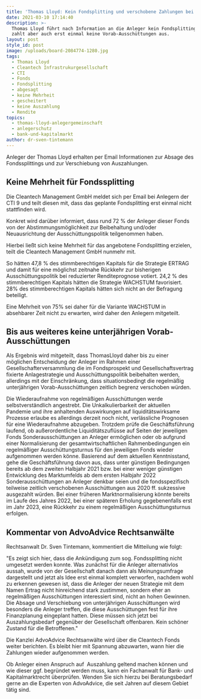 ```yaml
---
title: 'Thomas Lloyd: Kein Fondsplitting und verschobene Zahlungen bei CTI Fonds.'
date: 2021-03-10 17:14:40
description: >-
  Thomas Lloyd führt nach Information an die Anleger kein Fondsplitting durch,
  zahlt aber auch erst einmal keine Vorab-Ausschüttungen aus.
layout: post
style_id: post
image: /uploads/board-2084774-1280.jpg
tags:
  - Thomas Lloyd
  - Cleantech Infrastrukurgesellschaft
  - CTI
  - Fonds
  - Fondsplitting
  - abgesagt
  - keine Mehrheit
  - gescheitert
  - keine Auszahlung
  - Rendite
topics:
  - thomas-lloyd-anlegergemeinschaft
  - anlegerschutz
  - bank-und-kapitalmarkt
author: dr-sven-tintemann
---
```

Anleger der Thomas Lloyd erhalten per Email Informationen zur Absage des Fondssplittings und zur Verschiebung von Auszahlungen.&nbsp;

## Keine Mehrheit für Fondssplitting&nbsp;

Die Cleantech Management GmbH meldet sich per Email bei Anlegern der CTI 9 und teilt diesen mit, dass das geplante Fondsplitting erst einmal nicht stattfinden wird.&nbsp;

Konkret wird darüber informiert, dass rund 72 % der Anleger dieser Fonds von der Abstimmungsmöglichkeit zur Beibehaltung und/oder Neuausrichtung der Ausschüttungspolitik teilgenommen haben.&nbsp;

Hierbei lie&szlig;t sich keine Mehrheit für das angebotene Fondsplitting erzielen, teilt die Cleantech Management GmbH nunmehr mit.&nbsp;

So hätten 47,8 % des stimmberechtigen Kapitals für die Strategie ERTRAG und damit für eine möglichst zeitnahe Rückkehr zur bisherigen Ausschüttungspolitik bei reduzierter Renditeprognose votiert. 24,2 % des stimmberechtigen Kapitals hätten die Strategie WACHSTUM favorisiert. 28% des stimmberechtigen Kapitals hätten sich nicht an der Befragung beteiligt.&nbsp;

Eine Mehrheit von 75% sei daher für die Variante WACHSTUM in absehbarer Zeit nicht zu erwarten, wird daher den Anlegern mitgeteilt.&nbsp;

## Bis aus weiteres keine unterjährigen Vorab-Ausschüttungen&nbsp;

Als Ergebnis wird mitgeteilt, dass ThomasLloyd daher bis zu einer möglichen Entscheidung der Anleger im Rahmen einer Gesellschafterversammlung die im Fondsprospekt und Gesellschaftsvertrag fixierte Anlagestrategie und Ausschüttungspolitik beibehalten werden, allerdings mit der Einschränkung, dass situationsbedingt die regelmä&szlig;ig unterjährigen Vorab-Ausschüttungen zeitlich begrenz verschoben würden.&nbsp;

Die Wiederaufnahme von regelmä&szlig;igen Ausschüttungen werde selbstverständlich angestrebt. Die Unkalkulierbarkeit der aktuellen Pandemie und ihre anhaltenden Auswirkungen auf liquiditätswirksame Prozesse erlaube es allerdings derzeit noch nicht, verlässliche Prognosen für eine Wiederaufnahme abzugeben. Trotzdem prüfe die Geschäftsführung laufend, ob au&szlig;erordentliche Liquiditätszuflüsse auf Seiten der jeweiligen Fonds Sonderausschüttungen an Anleger ermöglichen oder ob aufgrund einer Normalisierung der gesamtwirtschaftlichen Rahmenbedingungen ein regelmä&szlig;iger Ausschüttungsturnus für den jeweiligen Fonds wieder aufgenommen werden könne. Basierend auf dem aktuellen Kenntnisstand, gehe die Geschäftsführung davon aus, dass unter günstigen Bedingungen bereits ab dem zweiten Halbjahr 2021 bzw. bei einer weniger günstigen Entwicklung des Marktumfelds ab dem ersten Halbjahr 2022 Sonderausschüttungen an Anleger denkbar seien und die fondsspezifisch teilweise zeitlich verschobenen Ausschüttungen aus 2020 ff. sukzessive ausgezahlt würden. Bei einer früheren Marktnormalisierung könnte bereits im Laufe des Jahres 2022, bei einer späteren Erholung gegebenenfalls erst im Jahr 2023, eine Rückkehr zu einem regelmä&szlig;igen Ausschüttungsturnus erfolgen.

## Kommentar von AdvoAdvice Rechtsanwälte&nbsp;

Rechtsanwalt Dr. Sven Tintemann, kommentiert die Mitteilung wie folgt:&nbsp;

"Es zeigt sich hier, dass die Ankündigung zum sog. Fondssplitting nicht umgesetzt werden konnte. Was zunächst für die Anleger alternativlos aussah, wurde von der Gesellschaft danach dann als Meinungsumfrage dargestellt und jetzt als Idee erst einmal komplett verworfen, nachdem wohl zu erkennen gewesen ist, dass die Anleger der neuen Strategie mit dem Namen Ertrag nicht hinreichend stark zustimmen, sondern eher an regelmä&szlig;igen Ausschüttungen interessiert sind, nicht an hohen Gewinnen. Die Absage und Verschiebung von unterjährigen Ausschüttungen wird besonders die Anleger treffen, die diese Ausschüttungen fest für ihre Finanzplanung eingeplant hatten. Diese müssen sich jetzt bei Auszahlungsbedarf gegenüber der Gesellschaft offenbaren. Kein schöner Zustand für die Betroffenen."

Die Kanzlei AdvoAdvice Rechtsanwälte wird über die Cleantech Fonds weiter berichten. Es bleibt hier mit Spannung abzuwarten, wann hier die Zahlungen wieder aufgenommen werden.&nbsp;

Ob Anleger einen Anspruch auf&nbsp; Auszahlung geltend machen können und wie dieser ggf. begründet werden muss, kann ein Fachanwalt für Bank- und Kapitalmarktrecht überprüfen. Wenden Sie sich hierzu bei Beratungsbedarf gerne an die Experten von AdvoAdvice, die seit Jahren auf diesem Gebiet tätig sind.&nbsp;

&nbsp;

